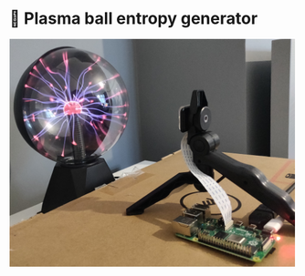 # 🔮 Plasma ball entropy generator
 
<img src="https://github.com/JW2586/Plasma-ball-entropy-generator/blob/e45cb5215a0c4632ddd4b8947a264bf6d1db87db/Images/Hardware%20setup.jpg" alt="alt text" width="500" height="whatever">
